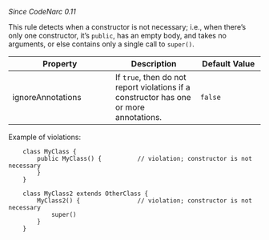 *Since CodeNarc 0.11*

This rule detects when a constructor is not necessary; i.e., when
there’s only one constructor, it’s `public`, has an empty body, and
takes no arguments, or else contains only a single call to `super()`.

<table>
<colgroup>
<col style="width: 40%" />
<col style="width: 33%" />
<col style="width: 25%" />
</colgroup>
<thead>
<tr class="header">
<th>Property</th>
<th>Description</th>
<th>Default Value</th>
</tr>
</thead>
<tbody>
<tr class="odd">
<td>ignoreAnnotations</td>
<td>If <code>true</code>, then do not report violations if a constructor has one or more annotations.</td>
<td><code>false</code></td>
</tr>
</tbody>
</table>

Example of violations:

``` 
    class MyClass {
        public MyClass() {          // violation; constructor is not necessary
        }
    }

    class MyClass2 extends OtherClass {
        MyClass2() {                // violation; constructor is not necessary
            super()
        }
    }
```
